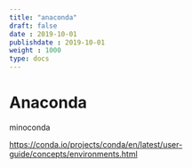 ```yaml
---
title: "anaconda"
draft: false
date : 2019-10-01
publishdate : 2019-10-01
weight : 1000
type: docs
---
```


# Anaconda

minoconda


https://conda.io/projects/conda/en/latest/user-guide/concepts/environments.html

